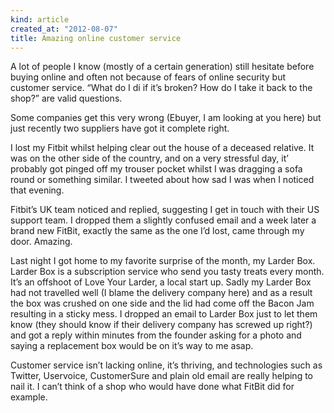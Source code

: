 ```yaml
---
kind: article
created_at: "2012-08-07"
title: Amazing online customer service
---
```

A lot of people I know (mostly of a certain generation) still hesitate before buying online and often not because of fears of online security but customer service. “What do I di if it’s broken? How do I take it back to the shop?” are valid questions.

Some companies get this very wrong (Ebuyer, I am looking at you here) but just recently two suppliers have got it complete right.

I lost my Fitbit whilst helping clear out the house of a deceased relative. It was on the other side of the country, and on a very stressful day, it’ probably got pinged off my trouser pocket whilst I was dragging a sofa round or something similar. I tweeted about how sad I was when I noticed that evening.

Fitbit’s UK team noticed and replied, suggesting I get in touch with their US support team. I dropped them a slightly confused email and a week later a brand new FitBit, exactly the same as the one I’d lost, came through my door. Amazing.

Last night I got home to my favorite surprise of the month, my Larder Box. Larder Box is a subscription service who send you tasty treats every month. It’s an offshoot of Love Your Larder, a local start up. Sadly my Larder Box had not travelled well (I blame the delivery company here) and as a result the box was crushed on one side and the lid had come off the Bacon Jam resulting in a sticky mess. I dropped an email to Larder Box just to let them know (they should know if their delivery company has screwed up right?) and got a reply within minutes from the founder asking for a photo and saying a replacement box would be on it’s way to me asap.

Customer service isn’t lacking online, it’s thriving, and technologies such as Twitter, Uservoice, CustomerSure and plain old email are really helping to nail it. I can’t think of a shop who would have done what FitBit did for example.